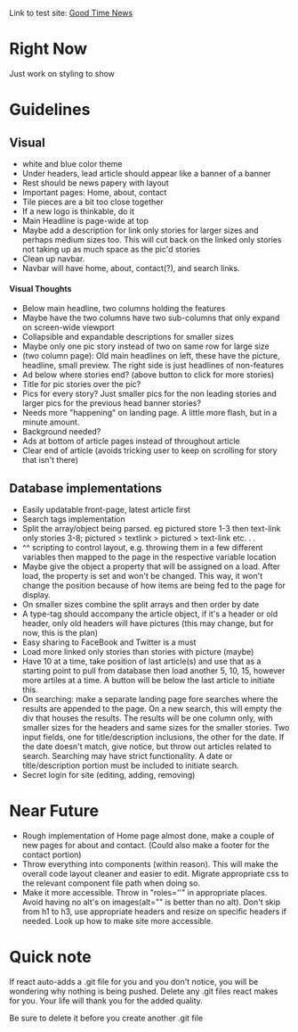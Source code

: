 Link to test site: [Good Time News](https://pacific-ocean-43015.herokuapp.com/)

# Right Now

Just work on styling to show

# Guidelines

## Visual

* white and blue color theme
* Under headers, lead article should appear like a banner of a banner
* Rest should be news papery with layout
* Important pages: Home, about, contact
* Tile pieces are a bit too close together
* If a new logo is thinkable, do it
* Main Headline is page-wide at top
* Maybe add a description for link only stories for larger sizes and perhaps medium sizes too. This will cut back on the linked only stories not taking up as much space as the pic'd stories
* Clean up navbar.
* Navbar will have home, about, contact(?), and search links.

#### Visual Thoughts

* Below main headline, two columns holding the features
* Maybe have the two columns have two sub-columns that only expand on screen-wide viewport
* Collapsible and expandable descriptions for smaller sizes
* Maybe only one pic story instead of two on same row for large size
* (two column page): Old main headlines on left, these have the picture, headline, small preview. The right side is just headlines of non-features
* Ad below where stories end? (above button to click for more stories)
* Title for pic stories over the pic?
* Pics for every story? Just smaller pics for the non leading stories and larger pics for the previous head banner stories?
* Needs more "happening" on landing page. A little more flash, but in a minute amount. 
* Background needed?
* Ads at bottom of article pages instead of throughout article
* Clear end of article (avoids tricking user to keep on scrolling for story that isn't there)


## Database implementations 

* Easily updatable front-page, latest article first
* Search tags implementation
* Split the array/object being parsed. eg pictured store 1-3 then text-link only stories 3-8; pictured > textlink > pictured > text-link etc. . .
* ^^ scripting to control layout, e.g. throwing them in a few different variables then mapped to the page in the respective variable location
* Maybe give the object a property that will be assigned on a load. After load, the property is set and won't be changed. This way, it won't change the position because of how items are being fed to the page for display.
* On smaller sizes combine the split arrays and then order by date
* A type-tag should accompany the article object, if it's a header or old header, only old headers will have pictures (this may change, but for now, this is the plan)
* Easy sharing to FaceBook and Twitter is a must
* Load more linked only stories than stories with picture (maybe)
* Have 10 at a time, take position of last article(s) and use that as a starting point to pull from database then load another 5, 10, 15, however more artiles at a time. A button will be below the last article to initiate this.
* On searching: make a separate landing page fore searches where the results are appended to the page. On a new search, this will empty the div that houses the results. The results will be one column only, with smaller sizes for the headers and same sizes for the smaller stories. Two input fields, one for title/description inclusions, the other for the date. If the date doesn't match, give notice, but throw out articles related to search. Searching may have strict functionality. A date or title/description portion must be included to initiate search.
* Secret login for site (editing, adding, removing)


# Near Future

* Rough implementation of Home page almost done, make a couple of new pages for about and contact. (Could also make a footer for the contact portion)
* Throw everything into components (within reason). This will make the overall code layout cleaner and easier to edit. Migrate appropriate css to the relevant component file path when doing so.
* Make it more accessible. Throw in "roles=''" in appropriate places. Avoid having no alt's on images(alt="" is better than no alt). Don't skip from h1 to h3, use appropriate headers and resize on specific headers if needed. Look up how to make site more accessible.

<!-- # Quick Visual Reference
* One possibility:

<img src="one-vis-reference.jpg" alt="ref"> -->

# Quick note 

If react auto-adds a .git file for you and you don't notice, you will be wondering why nothing is being pushed. Delete any .git files react makes for you. Your life will thank you for the added quality.

Be sure to delete it before you create another .git file